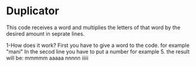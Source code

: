 # Duplicator

This code receives a word and multiplies the letters of that word by the desired amount in seprate lines.


1-How does it work?
First you have to give a word to the code.
for example "mani"
In the secod line you have to put a number for example 5.
the result will be:
mmmmm
aaaaa
nnnnn
iiiii
